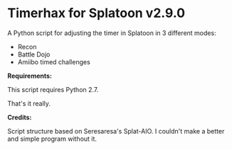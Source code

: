 
# Timerhax for Splatoon v2.9.0
A Python script for adjusting the timer in Splatoon in 3 different modes:

- Recon
- Battle Dojo
- Amiibo timed challenges

**Requirements:**

This script requires Python 2.7.

That's it really.

**Credits:**

Script structure based on Seresaresa's Splat-AIO. I couldn't make a better and simple program without it.
